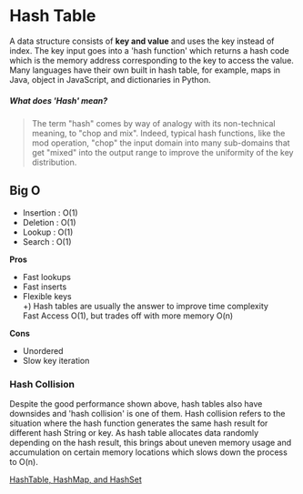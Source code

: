 # Hash Table

A data structure consists of **key and value** and uses the key instead of index. The key input goes into a 'hash function' which returns a hash code which is the memory address corresponding to the key to access the value. Many languages have their own built in hash table, for example, maps in Java, object in JavaScript, and dictionaries in Python.  

##### What does 'Hash' mean?
> The term "hash" comes by way of analogy with its non-technical meaning, to "chop and mix". Indeed, typical hash functions, like the mod operation, "chop" the input domain into many sub-domains that get "mixed" into the output range to improve the uniformity of the key distribution.

## Big O
* Insertion : O(1)
* Deletion : O(1)
* Lookup : O(1)
* Search : O(1)
  
**Pros**
* Fast lookups
* Fast inserts
* Flexible keys  
+) Hash tables are usually the answer to improve time complexity  
Fast Access O(1), but trades off with more memory O(n)  

**Cons**
* Unordered
* Slow key iteration  

### Hash Collision
Despite the good performance shown above, hash tables also have downsides and 'hash collision' is one of them. Hash collision refers to the situation where the hash function generates the same hash result for different hash String or key. As hash table allocates data randomly depending on the hash result, this brings about uneven memory usage and accumulation on certain memory locations which slows down the process to O(n).





[HashTable, HashMap, and HashSet](https://stackoverflow.com/questions/47838841/hashtable-hashmap-hashset-hash-table-concept-in-java-collection-framework)
